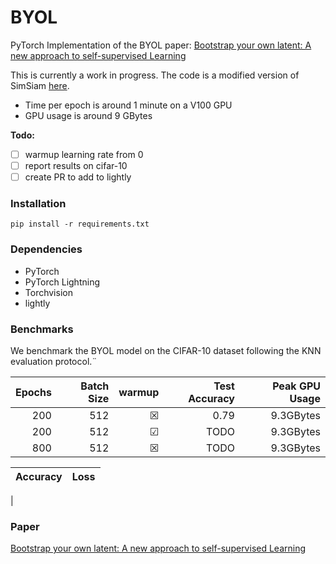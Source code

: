 # BYOL
PyTorch Implementation of the BYOL paper: [Bootstrap your own latent: A new approach to self-supervised Learning](https://arxiv.org/abs/2006.07733)


This is currently a work in progress. The code is a modified version of SimSiam [here](https://github.com/IgorSusmelj/simsiam-cifar10).

- Time per epoch is around 1 minute on a V100 GPU
- GPU usage is around 9 GBytes

**Todo:**

- [ ] warmup learning rate from 0
- [ ] report results on cifar-10
- [ ] create PR to add to lightly

### Installation
```
pip install -r requirements.txt
```

### Dependencies

- PyTorch
- PyTorch Lightning
- Torchvision
- lightly

### Benchmarks
We benchmark the BYOL model on the CIFAR-10 dataset following the KNN evaluation protocol.¨


Epochs | Batch Size | warmup | Test Accuracy | Peak GPU Usage
------:|---------:|------:|-------:|---------------:
200 | 512 | &#x2612; | 0.79 | 9.3GBytes
200 | 512 |&#x2611; | TODO | 9.3GBytes
800 | 512 | &#x2612; | TODO | 9.3GBytes

Accuracy             |  Loss 
:-------------------------:|:-------------------------:
 |


### Paper

 [Bootstrap your own latent: A new approach to self-supervised Learning](https://arxiv.org/abs/2006.07733)
